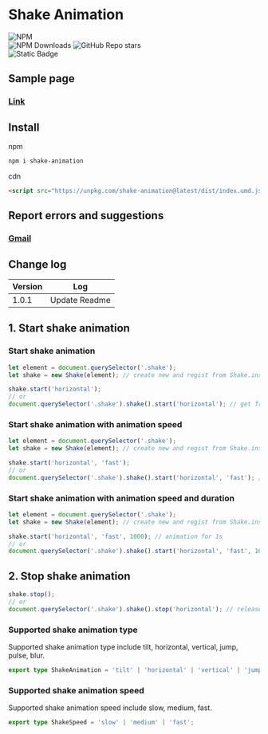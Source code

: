 # Shake Animation
![NPM](https://nodei.co/npm/shake-animation.png?downloads=true&downloadRank=true&stars=true)<br>
![NPM Downloads](https://img.shields.io/npm/d18m/shake-animation?style=flat&logo=npm&logoColor=%23CB3837&label=Download&color=%23CB3837&link=https%3A%2F%2Fwww.npmjs.com%2Fpackage%2Feventlistener-manager) 
![GitHub Repo stars](https://img.shields.io/github/stars/pjy0509/shake-animation?style=flat&logo=github&logoColor=181717&label=Stars&color=181717&link=https%3A%2F%2Fgithub.com%2Fpjy0509%2Feventlistener-manager)<br> 
![Static Badge](https://img.shields.io/badge/Typescript-8A2BE2?logo=typescript&color=000000)
## Sample page
### [Link](https://pjy0509.github.io/example/shake-animation/)
## Install
npm
```bash
npm i shake-animation
```
cdn
```html
<script src="https://unpkg.com/shake-animation@latest/dist/index.umd.js"></script>
```
## Report errors and suggestions
### [Gmail](mailto:qkrwnss0509@gmail.com?subject=Report_errors_and_suggestions)
## Change log
| Version | Log           |
|---------|---------------|
| 1.0.1   | Update Readme |
## 1. Start shake animation
### Start shake animation
```typescript
let element = document.querySelector('.shake');
let shake = new Shake(element); // create new and regist from Shake.instance

shake.start('horizontal');
// or
document.querySelector('.shake').shake().start('horizontal'); // get from Shake.instace if exiest or create new and regist from Shake.instance
``` 
### Start shake animation with animation speed
```typescript
let element = document.querySelector('.shake');
let shake = new Shake(element); // create new and regist from Shake.instance

shake.start('horizontal', 'fast');
// or
document.querySelector('.shake').shake().start('horizontal', 'fast'); // get from Shake.instace if exiest or create new and regist from Shake.instance
``` 
### Start shake animation with animation speed and duration
```typescript
let element = document.querySelector('.shake');
let shake = new Shake(element); // create new and regist from Shake.instance

shake.start('horizontal', 'fast', 1000); // animation for 1s
// or
document.querySelector('.shake').shake().start('horizontal', 'fast', 1000); // get from Shake.instace if exiest or create new and regist from Shake.instance
``` 
## 2. Stop shake animation
```typescript
shake.stop();
// or
document.querySelector('.shake').shake().stop('horizontal'); // release from Shake.instance
``` 
### Supported shake animation type
Supported shake animation type include tilt, horizontal, vertical, jump, pulse, blur.
```typescript
export type ShakeAnimation = 'tilt' | 'horizontal' | 'vertical' | 'jump' | 'pulse' | 'blur';
```
### Supported shake animation speed
Supported shake animation speed include slow, medium, fast.
```typescript
export type ShakeSpeed = 'slow' | 'medium' | 'fast';
```